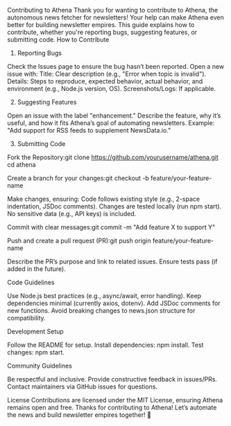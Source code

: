 Contributing to Athena
Thank you for wanting to contribute to Athena, the autonomous news fetcher for newsletters! Your help can make Athena even better for building newsletter empires. This guide explains how to contribute, whether you're reporting bugs, suggesting features, or submitting code.
How to Contribute
1. Reporting Bugs

Check the Issues page to ensure the bug hasn’t been reported.
Open a new issue with:
Title: Clear description (e.g., "Error when topic is invalid").
Details: Steps to reproduce, expected behavior, actual behavior, and environment (e.g., Node.js version, OS).
Screenshots/Logs: If applicable.



2. Suggesting Features

Open an issue with the label "enhancement."
Describe the feature, why it’s useful, and how it fits Athena’s goal of automating newsletters.
Example: "Add support for RSS feeds to supplement NewsData.io."

3. Submitting Code

Fork the Repository:git clone https://github.com/yourusername/athena.git
cd athena


Create a branch for your changes:git checkout -b feature/your-feature-name


Make changes, ensuring:
Code follows existing style (e.g., 2-space indentation, JSDoc comments).
Changes are tested locally (run npm start).
No sensitive data (e.g., API keys) is included.


Commit with clear messages:git commit -m "Add feature X to support Y"


Push and create a pull request (PR):git push origin feature/your-feature-name


Describe the PR’s purpose and link to related issues.
Ensure tests pass (if added in the future).



Code Guidelines

Use Node.js best practices (e.g., async/await, error handling).
Keep dependencies minimal (currently axios, dotenv).
Add JSDoc comments for new functions.
Avoid breaking changes to news.json structure for compatibility.

Development Setup

Follow the README for setup.
Install dependencies: npm install.
Test changes: npm start.

Community Guidelines

Be respectful and inclusive.
Provide constructive feedback in issues/PRs.
Contact maintainers via GitHub issues for questions.

License
Contributions are licensed under the MIT License, ensuring Athena remains open and free.
Thanks for contributing to Athena! Let’s automate the news and build newsletter empires together! 🚀